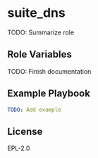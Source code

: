 suite_dns
=========

TODO: Summarize role

Role Variables
--------------

TODO: Finish documentation


Example Playbook
----------------

```yaml
TODO: Add example
```

License
-------

EPL-2.0

